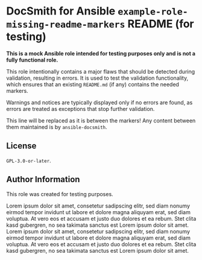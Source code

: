 # DocSmith for Ansible `example-role-missing-readme-markers` README (for testing)

**This is a mock Ansible role intended for testing purposes only and is not a fully functional role.**

This role intentionally contains a major flaws that should be detected during validation, resulting in errors. It is used to test the validation functionality, which ensures that an existing `README.md` (if any) contains the needed markers.

Warnings and notices are typically displayed only if no errors are found, as errors are treated as exceptions that stop further validation.

<!-- BEGIN THIS IS JUST A COMMENT, NOT A VALID MARKER -->
This line will be replaced as it is between the markers! Any content between them maintained is by `ansible-docsmith`.
<!-- END THIS IS JUST A COMMENT, NOT A VALID MARKER -->


## License

`GPL-3.0-or-later`.


## Author Information

This role was created for testing purposes.

Lorem ipsum dolor sit amet, consetetur sadipscing elitr, sed diam nonumy eirmod tempor invidunt ut labore et dolore magna aliquyam erat, sed diam voluptua. At vero eos et accusam et justo duo dolores et ea rebum. Stet clita kasd gubergren, no sea takimata sanctus est Lorem ipsum dolor sit amet. Lorem ipsum dolor sit amet, consetetur sadipscing elitr, sed diam nonumy eirmod tempor invidunt ut labore et dolore magna aliquyam erat, sed diam voluptua. At vero eos et accusam et justo duo dolores et ea rebum. Stet clita kasd gubergren, no sea takimata sanctus est Lorem ipsum dolor sit amet.
